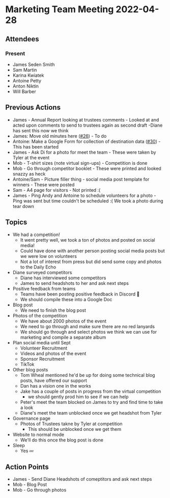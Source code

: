 # Marketing Team Meeting 2022-04-28

## Attendees

### Present

- James Seden Smith
- Sam Martin
- Karina Kwiatek
- Antoine Petty
- Anton Niktin
- Will Barber

## Previous Actions

- James - Annual Report looking at trustees comments - Looked at and acted upon comments to send to trustees again as second draft -Diane has sent this now we think
- James: Move old minutes here ([#26](https://github.com/srobo/marketing-team-minutes/issues/26)) - To do
- Antoine: Make a Google Form for collection of destination data ([#30](https://github.com/srobo/marketing-team-minutes/issues/30)) - This has been started
- James - Ask Di for a photo for meet the team - These were taken by Tyler at the event
- Mob - T-shirt sizes (note virtual sign-ups) - Competition is done
- Mob - Go through competitor booklet - These were printed and looked snazzy as heck
- Antoine/Sam - Picture filler thing - social media post template for winners - These were posted
- Sam - A4 page for visitors - Not printed :(
- James - Ping Andy and Antoine to schedule volunteers for a photo - Ping was sent but time couldn't be scheduled :( We took a photo during tear down

## Topics

- We had a competition!
  - It went pretty well, we took a ton of photos and posted on social media!
  - Could have done with another person posting social media posts but we were low on volunteers
  - Not a lot of interest from press but did send some copy and photos to the Daily Echo
- Diane surveyed competitors
  - Diane has interviewed some competitors
  - James to send headshots to her and ask next steps
- Positive feedback from teams
  - Teams have been posting positive feedback in Discord 🎉
  - We should compile these into a Google Doc
- Blog post
  - We need to finish the blog post
- Photos of the competition
  - We have about 2000 photos of the event
  - We need to go through and make sure there are no red lanyards
  - We should go through and select photos we think we can use for marketing and compile a separate album
- Plan social media until Sept
  - Volunteer Recruitment
  - Videos and photos of the event
  - Sponsor Recruitment
  - TikTok
- Other blog posts
  - Tom Wheal mentioned he'd be up for doing some technical blog posts, have offered our support
  - Dan has a vision one in the works
  - Jake has a couple of posts in progress from the virtual competition
    - we should gently prod him to see if we can help
  - Peter's meet the team blocked on James to try and find time to take a look
  - Diane's meet the team unblocked once we get headshot from Tyler
- Governance page
  - Photos of Trustees takne by Tyler at competition
    - This should be unblocked once we get them
- Website to normal mode
  - We'll do this once the blog post is done
- Sleep
  - Yes 💤

## Action Points

- James - Send Diane Headshots of comeptitors and ask next steps
- Mob - Blog Post
- Mob - Go through photos
